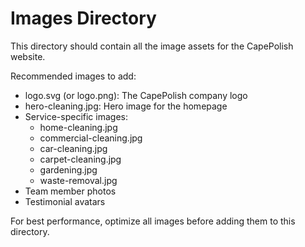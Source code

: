 # Images Directory

This directory should contain all the image assets for the CapePolish website.

Recommended images to add:
- logo.svg (or logo.png): The CapePolish company logo
- hero-cleaning.jpg: Hero image for the homepage
- Service-specific images:
  - home-cleaning.jpg
  - commercial-cleaning.jpg
  - car-cleaning.jpg
  - carpet-cleaning.jpg
  - gardening.jpg
  - waste-removal.jpg
- Team member photos
- Testimonial avatars

For best performance, optimize all images before adding them to this directory. 